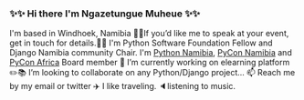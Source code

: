 
### :sparkles::sparkles: Hi there I'm Ngazetungue Muheue :sparkles::sparkles:

I'm based in Windhoek, Namibia
🎤🎤If you’d like me to speak at your event, get in touch for details.🎤🎤
I'm Python Software Foundation Fellow and Django Namibia community Chair.
I'm [Python Namibia](pynamibia.herokuapp.com/), [PyCon Namibia](https://na.pycon.org/) and [PyCon Africa](https://africa.pycon.org/) Board member
🔭 I’m currently working on elearning platform
:pencil2::books: I’m looking to collaborate on any Python/Django project...
📫 Reach me by my email or twitter
:airplane: I like traveling.
:speaker:listening to music.
